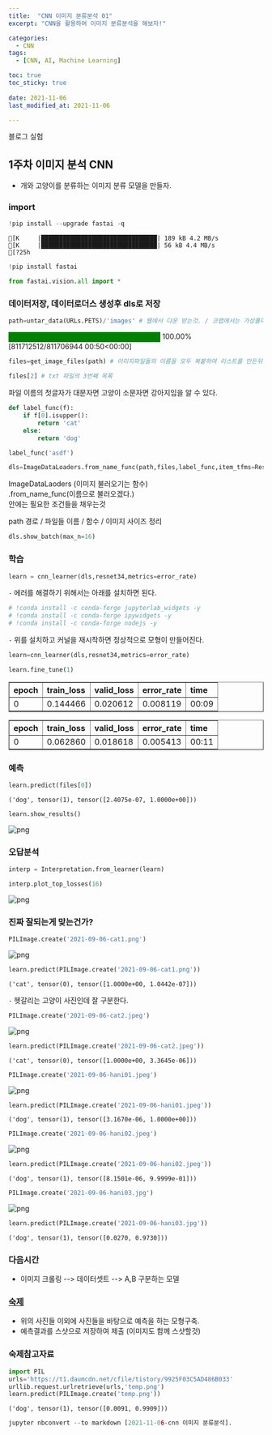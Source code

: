 ```yaml
---
title:  "CNN 이미지 분류분석 01" 
excerpt: "CNN을 활용하여 이미지 분류분석을 해보자!"

categories:
  - CNN
tags:
  - [CNN, AI, Machine Learning]

toc: true
toc_sticky: true
 
date: 2021-11-06
last_modified_at: 2021-11-06

---
```


블로그 실험

## 1주차 이미지 분석 CNN

- 개와 고양이를 분류하는 이미지 분류 모델을 만들자.

### import 


```python
!pip install --upgrade fastai -q
```

    [K     |████████████████████████████████| 189 kB 4.2 MB/s 
    [K     |████████████████████████████████| 56 kB 4.4 MB/s 
    [?25h


```python
!pip install fastai
```

```python
from fastai.vision.all import *
```

### 데이터저장, 데이터로더스 생성후 dls로 저장 


```python
path=untar_data(URLs.PETS)/'images' # 웹에서 다운 받는것. / 코랩에서는 가상폴더에 저장하는 것 같음. 
```



<div>
    <style>
        /* Turns off some styling */
        progress {
            /* gets rid of default border in Firefox and Opera. */
            border: none;
            /* Needs to be in here for Safari polyfill so background images work as expected. */
            background-size: auto;
        }
        .progress-bar-interrupted, .progress-bar-interrupted::-webkit-progress-bar {
            background: #F44336;
        }
    </style>
  <progress value='811712512' class='' max='811706944' style='width:300px; height:20px; vertical-align: middle;'></progress>
  100.00% [811712512/811706944 00:50<00:00]
</div>




```python
files=get_image_files(path) # 이미지파일들의 이름을 모두 복붙하여 리스트를 만든뒤에 files.txt로 저장하는 과정
```


```python
files[2] # txt 파일의 3번째 목록
```

파일 이름의 첫글자가 대문자면 고양이 소문자면 강아지임을 알 수 있다.


```python
def label_func(f):
    if f[0].isupper():
        return 'cat' 
    else: 
        return 'dog' 
```


```python
label_func('asdf') 
```


```python
dls=ImageDataLoaders.from_name_func(path,files,label_func,item_tfms=Resize(244)) #데이터들을 분류 분석할 수 있는 함수. 
```

ImageDataLaoders (이미지 불러오기는 함수)  
.from_name_func(이름으로 불러오겠다.)  
안에는 필요한 조건들을 채우는것 

path 경로 / 파일들 이름 / 함수 / 이미지 사이즈 정리


```python
dls.show_batch(max_n=16)
```

### 학습


```python
learn = cnn_learner(dls,resnet34,metrics=error_rate)
```

`-` 에러를 해결하기 위해서는 아래를 설치하면 된다. 


```python
# !conda install -c conda-forge jupyterlab_widgets -y 
# !conda install -c conda-forge ipywidgets -y 
# !conda install -c conda-forge nodejs -y 
```

`-` 위를 설치하고 커널을 재시작하면 정상적으로 모형이 만들어진다. 


```python
learn=cnn_learner(dls,resnet34,metrics=error_rate)
```


```python
learn.fine_tune(1)
```


<table border="1" class="dataframe">
  <thead>
    <tr style="text-align: left;">
      <th>epoch</th>
      <th>train_loss</th>
      <th>valid_loss</th>
      <th>error_rate</th>
      <th>time</th>
    </tr>
  </thead>
  <tbody>
    <tr>
      <td>0</td>
      <td>0.144466</td>
      <td>0.020612</td>
      <td>0.008119</td>
      <td>00:09</td>
    </tr>
  </tbody>
</table>



<table border="1" class="dataframe">
  <thead>
    <tr style="text-align: left;">
      <th>epoch</th>
      <th>train_loss</th>
      <th>valid_loss</th>
      <th>error_rate</th>
      <th>time</th>
    </tr>
  </thead>
  <tbody>
    <tr>
      <td>0</td>
      <td>0.062860</td>
      <td>0.018618</td>
      <td>0.005413</td>
      <td>00:11</td>
    </tr>
  </tbody>
</table>


### 예측


```python
learn.predict(files[0])
```








    ('dog', tensor(1), tensor([2.4075e-07, 1.0000e+00]))




```python
learn.show_results()
```






    
![png](output_24_1.png)
    


### 오답분석 


```python
interp = Interpretation.from_learner(learn)
```






```python
interp.plot_top_losses(16)
```


    
![png](output_27_0.png)
    


### 진짜 잘되는게 맞는건가? 


```python
PILImage.create('2021-09-06-cat1.png')
```




    
![png](output_29_0.png)
    




```python
learn.predict(PILImage.create('2021-09-06-cat1.png'))
```








    ('cat', tensor(0), tensor([1.0000e+00, 1.0442e-07]))



`-` 헷갈리는 고양이 사진인데 잘 구분한다. 


```python
PILImage.create('2021-09-06-cat2.jpeg')
```




    
![png](output_32_0.png)
    




```python
learn.predict(PILImage.create('2021-09-06-cat2.jpeg'))
```








    ('cat', tensor(0), tensor([1.0000e+00, 3.3645e-06]))




```python
PILImage.create('2021-09-06-hani01.jpeg')
```




    
![png](output_34_0.png)
    




```python
learn.predict(PILImage.create('2021-09-06-hani01.jpeg'))
```








    ('dog', tensor(1), tensor([3.1670e-06, 1.0000e+00]))




```python
PILImage.create('2021-09-06-hani02.jpeg')
```




    
![png](output_36_0.png)
    




```python
learn.predict(PILImage.create('2021-09-06-hani02.jpeg'))
```








    ('dog', tensor(1), tensor([8.1501e-06, 9.9999e-01]))




```python
PILImage.create('2021-09-06-hani03.jpg')
```




    
![png](output_38_0.png)
    




```python
learn.predict(PILImage.create('2021-09-06-hani03.jpg'))
```








    ('dog', tensor(1), tensor([0.0270, 0.9730]))



### 다음시간 
- 이미지 크롤링 --> 데이터셋트 --> A,B 구분하는 모델 

### [숙제](https://ieilms.jbnu.ac.kr/)
- 위의 사진들 이외에 사진들을 바탕으로 예측을 하는 모형구축. 
- 예측결과를 스샷으로 저장하여 제출 (이미지도 함께 스샷할것) 

### 숙제참고자료 


```python
import PIL 
urls='https://t1.daumcdn.net/cfile/tistory/9925F03C5AD486B033'
urllib.request.urlretrieve(urls,'temp.png')
learn.predict(PILImage.create('temp.png'))
```








    ('dog', tensor(1), tensor([0.0091, 0.9909]))




```python
jupyter nbconvert --to markdown [2021-11-06-cnn 이미지 분류분석].
```

